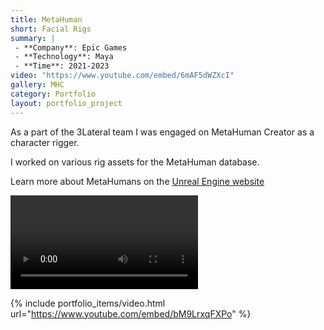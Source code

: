 ```yaml
---
title: MetaHuman
short: Facial Rigs
summary: |
 - **Company**: Epic Games
 - **Technology**: Maya
 - **Time**: 2021-2023
video: "https://www.youtube.com/embed/6mAF5dWZXcI"
gallery: MHC
category: Portfolio
layout: portfolio_project
---
```


<div class="project-info" markdown="1">

As a part of the 3Lateral team I was engaged on MetaHuman Creator as a character rigger.

I worked on various rig assets for the MetaHuman database.

Learn more about MetaHumans on the [Unreal Engine website](https://www.unrealengine.com/en-US/metahuman)

<video src="/images/projects/MHC/MH-facial-animations.mp4" controls title="MHC" style="max-width: 100%;"></video>

{% include portfolio_items/video.html url="https://www.youtube.com/embed/bM9LrxqFXPo" %}

</div>

